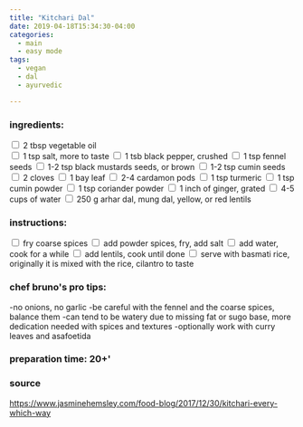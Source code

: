 ```yaml
---
title: "Kitchari Dal"
date: 2019-04-18T15:34:30-04:00
categories:
  - main 
  - easy mode
tags:
  - vegan
  - dal
  - ayurvedic

---
```


### ingredients:

<input type="checkbox"> 2 tbsp vegetable oil             
<input type="checkbox"> 1 tsp salt, more to taste
<input type="checkbox"> 1 tsb black pepper, crushed
<input type="checkbox"> 1 tsp fennel seeds
<input type="checkbox"> 1-2 tsp black mustards seeds, or brown
<input type="checkbox"> 1-2 tsp cumin seeds
<input type="checkbox"> 2 cloves
<input type="checkbox"> 1 bay leaf
<input type="checkbox"> 2-4 cardamon pods
<input type="checkbox"> 1 tsp turmeric
<input type="checkbox"> 1 tsp cumin powder
<input type="checkbox"> 1 tsp coriander powder
<input type="checkbox"> 1 inch of ginger, grated
<input type="checkbox"> 4-5 cups of water
<input type="checkbox"> 250 g arhar dal, mung dal, yellow, or red lentils


### instructions:

<input type="checkbox"> fry coarse spices
<input type="checkbox"> add powder spices, fry, add salt
<input type="checkbox"> add water, cook for a while
<input type="checkbox"> add lentils, cook until done
<input type="checkbox"> serve with basmati rice, originally it is mixed with the rice, cilantro to taste

### chef bruno's pro tips:

-no onions, no garlic
-be careful with the fennel and the coarse spices, balance them
-can tend to be watery due to missing fat or sugo base, more dedication needed with spices and textures
-optionally work with curry leaves and asafoetida


### preparation time: 20+'

### source

https://www.jasminehemsley.com/food-blog/2017/12/30/kitchari-every-which-way

